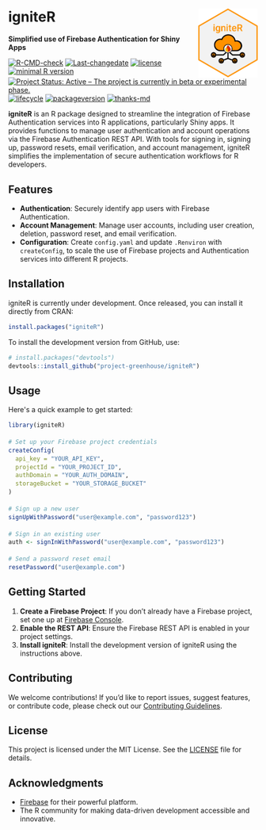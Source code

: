 # igniteR <img src="man/figures/shinyIgniteR_hex_cloud_orange.png" alt="igniteR logo with a cloud and orange background" align="right" width="120"/>

**Simplified use of Firebase Authentication for Shiny Apps**

<!-- badges: start -->

[![R-CMD-check](https://github.com/project-greenhouse/igniteR/actions/workflows/R-CMD-check.yaml/badge.svg)](https://github.com/project-greenhouse/igniteR/actions/workflows/R-CMD-check.yaml)
[![Last-changedate](https://img.shields.io/badge/last%20change-2024--12--27-yellowgreen.svg)](https://github.com/project-greenhouse/igniteR/commits/main)
[![license](https://img.shields.io/badge/license-GPL--3-blue.svg)](https://choosealicense.com/licenses/gpl-3.0/)
[![minimal R version](https://img.shields.io/badge/R%3E%3D-4.1.0-6666ff.svg)](https://cran.r-project.org/)
[![Project Status: Active – The project is currently in beta or experimental phase.](https://www.repostatus.org/badges/latest/active.svg)](https://www.repostatus.org/#active)
[![lifecycle](https://img.shields.io/badge/lifecycle-experimental-orange.svg)](https://www.tidyverse.org/lifecycle/#experimental)
[![packageversion](https://img.shields.io/badge/Package%20version-0.1.2-orange.svg?style=flat-square)](https://github.com/project-greenhouse/igniteR/commits/main)
[![thanks-md](https://img.shields.io/badge/THANKS-md-ff69b4.svg)](THANKS.md)

<!-- badges: end -->

**igniteR** is an R package designed to streamline the integration of Firebase Authentication services into R applications, particularly Shiny apps. It provides functions to manage user authentication and account operations via the Firebase Authentication REST API. With tools for signing in, signing up, password resets, email verification, and account management, igniteR simplifies the implementation of secure authentication workflows for R developers.

## Features

- **Authentication**: Securely identify app users with Firebase Authentication.
- **Account Management**: Manage user accounts, including user creation, deletion, password reset, and email verification.
- **Configuration**: Create `config.yaml` and update `.Renviron` with `createConfig`, to scale the use of Firebase projects and Authentication services into different R projects.

## Installation

igniteR is currently under development. Once released, you can install it directly from CRAN:

```R
install.packages("igniteR")
```

To install the development version from GitHub, use:

```R
# install.packages("devtools")
devtools::install_github("project-greenhouse/igniteR")
```

## Usage

Here's a quick example to get started:

```R
library(igniteR)

# Set up your Firebase project credentials
createConfig(
  api_key = "YOUR_API_KEY",
  projectId = "YOUR_PROJECT_ID",
  authDomain = "YOUR_AUTH_DOMAIN",
  storageBucket = "YOUR_STORAGE_BUCKET"
)

# Sign up a new user
signUpWithPassword("user@example.com", "password123")

# Sign in an existing user
auth <- signInWithPassword("user@example.com", "password123")

# Send a password reset email
resetPassword("user@example.com")
```

## Getting Started

1. **Create a Firebase Project**: If you don’t already have a Firebase project, set one up at [Firebase Console](https://console.firebase.google.com/).
2. **Enable the REST API**: Ensure the Firebase REST API is enabled in your project settings.
3. **Install igniteR**: Install the development version of igniteR using the instructions above.

## Contributing

We welcome contributions! If you’d like to report issues, suggest features, or contribute code, please check out our [Contributing Guidelines](CONTRIBUTING.md).

## License

This project is licensed under the MIT License. See the [LICENSE](LICENSE) file for details.

## Acknowledgments

- [Firebase](https://firebase.google.com/) for their powerful platform.
- The R community for making data-driven development accessible and innovative.
